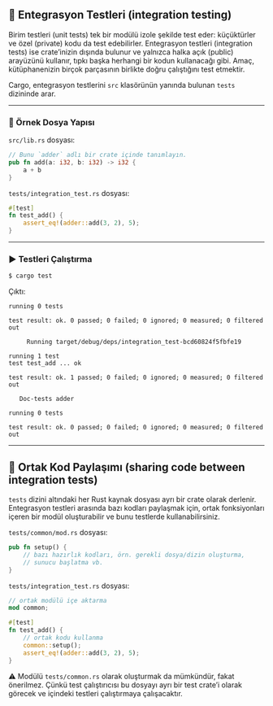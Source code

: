 ## 🔗 Entegrasyon Testleri (integration testing)

Birim testleri (unit tests) tek bir modülü izole şekilde test eder: küçüktürler ve özel (private) kodu da test edebilirler. Entegrasyon testleri (integration tests) ise crate’inizin dışında bulunur ve yalnızca halka açık (public) arayüzünü kullanır, tıpkı başka herhangi bir kodun kullanacağı gibi. Amaç, kütüphanenizin birçok parçasının birlikte doğru çalıştığını test etmektir.

Cargo, entegrasyon testlerini `src` klasörünün yanında bulunan `tests` dizininde arar.

---

### 📂 Örnek Dosya Yapısı

`src/lib.rs` dosyası:

```rust
// Bunu `adder` adlı bir crate içinde tanımlayın.
pub fn add(a: i32, b: i32) -> i32 {
    a + b
}
```

`tests/integration_test.rs` dosyası:

```rust
#[test]
fn test_add() {
    assert_eq!(adder::add(3, 2), 5);
}
```

---

### ▶️ Testleri Çalıştırma

```bash
$ cargo test
```

Çıktı:

```
running 0 tests

test result: ok. 0 passed; 0 failed; 0 ignored; 0 measured; 0 filtered out

     Running target/debug/deps/integration_test-bcd60824f5fbfe19

running 1 test
test test_add ... ok

test result: ok. 1 passed; 0 failed; 0 ignored; 0 measured; 0 filtered out

   Doc-tests adder

running 0 tests

test result: ok. 0 passed; 0 failed; 0 ignored; 0 measured; 0 filtered out
```

---

## 📂 Ortak Kod Paylaşımı (sharing code between integration tests)

`tests` dizini altındaki her Rust kaynak dosyası ayrı bir crate olarak derlenir. Entegrasyon testleri arasında bazı kodları paylaşmak için, ortak fonksiyonları içeren bir modül oluşturabilir ve bunu testlerde kullanabilirsiniz.

`tests/common/mod.rs` dosyası:

```rust
pub fn setup() {
    // bazı hazırlık kodları, örn. gerekli dosya/dizin oluşturma, 
    // sunucu başlatma vb.
}
```

`tests/integration_test.rs` dosyası:

```rust
// ortak modülü içe aktarma
mod common;

#[test]
fn test_add() {
    // ortak kodu kullanma
    common::setup();
    assert_eq!(adder::add(3, 2), 5);
}
```

⚠️ Modülü `tests/common.rs` olarak oluşturmak da mümkündür, fakat önerilmez. Çünkü test çalıştırıcısı bu dosyayı ayrı bir test crate’i olarak görecek ve içindeki testleri çalıştırmaya çalışacaktır.
